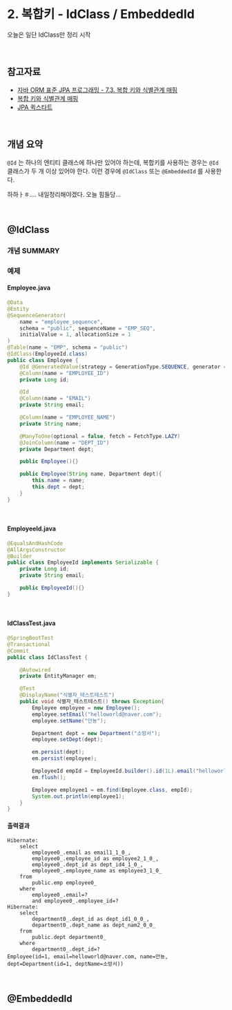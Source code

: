 # 2. 복합키 - IdClass / EmbeddedId

오늘은 일단 IdClass만 정리 시작

<br>

## 참고자료

- [자바 ORM 표준 JPA 프로그래밍 - 7.3. 복합 키와 식별관계 매핑](http://www.yes24.com/Product/Goods/19040233)
- [복합 키와 식별관계 매핑](https://webcoding-start.tistory.com/25)
- [JPA 퀵스타트](http://www.yes24.com/Product/Goods/92287236)

<br>

## 개념 요약

`@Id` 는 하나의 엔티티 클래스에 하나만 있어야 하는데, 복합키를 사용하는 경우는  `@Id` 클래스가 두 개 이상 있어야 한다. 이런 경우에 `@IdClass` 또는 `@EmbeddedId` 를 사용한다.<br>

하하ㅏㅎ.... 내일정리해야겠다. 오늘 힘들당...<br>

<br>

## @IdClass

### 개념 SUMMARY



### 예제

#### Employee.java

```java
@Data
@Entity
@SequenceGenerator(
    name = "employee_sequence",
    schema = "public", sequenceName = "EMP_SEQ",
    initialValue = 1, allocationSize = 1
)
@Table(name = "EMP", schema = "public")
@IdClass(EmployeeId.class)
public class Employee {
    @Id @GeneratedValue(strategy = GenerationType.SEQUENCE, generator = "employee_sequence")
    @Column(name = "EMPLOYEE_ID")
    private Long id;

    @Id
    @Column(name = "EMAIL")
    private String email;

    @Column(name = "EMPLOYEE_NAME")
    private String name;

    @ManyToOne(optional = false, fetch = FetchType.LAZY)
    @JoinColumn(name = "DEPT_ID")
    private Department dept;

    public Employee(){}

    public Employee(String name, Department dept){
        this.name = name;
        this.dept = dept;
    }
}
```

<br>

#### EmployeeId.java

```java
@EqualsAndHashCode
@AllArgsConstructor
@Builder
public class EmployeeId implements Serializable {
	private Long id;
	private String email;

	public EmployeeId(){}
}
```

<br>

#### IdClassTest.java

```java
@SpringBootTest
@Transactional
@Commit
public class IdClassTest {

	@Autowired
	private EntityManager em;

	@Test
	@DisplayName("식별자_테스트테스트")
	public void 식별자_테스트테스트() throws Exception{
		Employee employee = new Employee();
		employee.setEmail("helloworld@naver.com");
		employee.setName("안뇽");

		Department dept = new Department("소방서");
		employee.setDept(dept);

		em.persist(dept);
		em.persist(employee);

		EmployeeId empId = EmployeeId.builder().id(1L).email("helloworld@naver.com").build();
		em.flush();

		Employee employee1 = em.find(Employee.class, empId);
		System.out.println(employee1);
	}
}
```



#### 출력결과

```plain
Hibernate: 
    select
        employee0_.email as email1_1_0_,
        employee0_.employee_id as employee2_1_0_,
        employee0_.dept_id as dept_id4_1_0_,
        employee0_.employee_name as employee3_1_0_ 
    from
        public.emp employee0_ 
    where
        employee0_.email=? 
        and employee0_.employee_id=?
Hibernate: 
    select
        department0_.dept_id as dept_id1_0_0_,
        department0_.dept_name as dept_nam2_0_0_ 
    from
        public.dept department0_ 
    where
        department0_.dept_id=?
Employee(id=1, email=helloworld@naver.com, name=안뇽, dept=Department(id=1, deptName=소방서))
```

<br>

## @EmbeddedId















